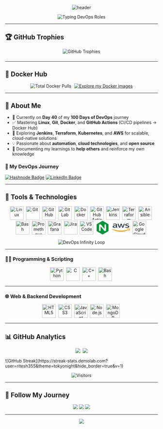 <!-- HEADER -->
<p align="center">
  <img src="https://capsule-render.vercel.app/api?type=waving&color=gradient&customColorList=0,2,5&height=200&section=header&text=Hi,%20I'm%20Ritesh%20Singh%20🚀&fontSize=35&fontColor=ffffff&animation=scaleIn&fontAlignY=35&font=JetBrains+Mono" alt="header" />
</p>

<!-- TYPING INTRO -->
<p align="center">
  <img src="https://readme-typing-svg.herokuapp.com?font=JetBrains+Mono&size=26&duration=5000&pause=1000&center=true&vCenter=true&color=00C4B4&width=850&lines=🚀+Aspiring+DevOps+Engineer;☁️+Cloud+%7C+CI%2FCD+%7C+GitHub+Actions;🔁+Automation+%7C+Docker+%7C+Jenkins;❤️+Open+Source+%7C+Linux+Enthusiast" alt="Typing DevOps Roles" />
</p>

---

## 🏆 GitHub Trophies

<p align="center" style="margin-bottom: 1.5rem;">
  <img src="https://github-profile-trophy.vercel.app/?username=ritesh355&theme=radical&no-frame=true&column=4" alt="GitHub Trophies" />
</p>


---
## 🐳 Docker Hub
<p align="center" style="display: flex; justify-content: center; gap: 10px; align-items: center;">
  <img src="https://img.shields.io/badge/Total%20Docker%20Pulls-190-2496ED?style=for-the-badge&logo=docker&logoColor=white" alt="Total Docker Pulls" />

  <a href="https://hub.docker.com/u/ritesh355" target="_blank" rel="noopener noreferrer">
    <img src="https://img.shields.io/badge/Docker-2496ED?style=for-the-badge&logo=docker&logoColor=white" alt="Explore my Docker images" />
  </a>
</p>

---


## 🚀 About Me

- 🌟 Currently on **Day 40** of my **100 Days of DevOps** journey  
- ✅ Mastering **Linux**, **Git**, **Docker**, and **GitHub Actions** (CI/CD pipelines → Docker Hub)  
- 🌱 Exploring **Jenkins**, **Terraform**, **Kubernetes**, and **AWS** for scalable, cloud-native solutions  
- 💡 Passionate about **automation**, **cloud technologies**, and **open source**  
- 📘 Documenting my learnings to **help others** and reinforce my own knowledge  

### 📖 My DevOps Journey
[![Hashnode Badge](https://img.shields.io/badge/Blog-Hashnode-2962FF?style=for-the-badge&logo=hashnode&logoColor=white)](https://ritesh-devops.hashnode.dev)
[![LinkedIn Badge](https://img.shields.io/badge/Connect-LinkedIn-0077B5?style=for-the-badge&logo=linkedin&logoColor=white)](https://linkedin.com/in/ritesh-singh-092b84340)

---

## 🔧 Tools & Technologies

<p align="center">
  <img src="https://cdn.jsdelivr.net/gh/devicons/devicon/icons/linux/linux-original.svg" width="45" height="45" title="Linux" />&nbsp;
  <img src="https://cdn.jsdelivr.net/gh/devicons/devicon/icons/git/git-original.svg" width="45" height="45" title="Git" />&nbsp;
  <img src="https://cdn.jsdelivr.net/gh/devicons/devicon/icons/github/github-original.svg" width="45" height="45" title="GitHub" />&nbsp;
  <img src="https://cdn.jsdelivr.net/gh/devicons/devicon/icons/gitlab/gitlab-original.svg" width="45" height="45" title="GitLab" />&nbsp;
  <img src="https://cdn.jsdelivr.net/gh/devicons/devicon/icons/docker/docker-original.svg" width="45" height="45" title="Docker" />&nbsp;
  <img src="https://raw.githubusercontent.com/simple-icons/simple-icons/develop/icons/githubactions.svg" width="45" height="45" title="GitHub Actions" />&nbsp;
  <img src="https://cdn.jsdelivr.net/gh/devicons/devicon/icons/jenkins/jenkins-original.svg" width="45" height="45" title="Jenkins" />&nbsp;
  <img src="https://cdn.jsdelivr.net/gh/devicons/devicon/icons/terraform/terraform-original.svg" width="45" height="45" title="Terraform" />&nbsp;
  <img src="https://cdn.jsdelivr.net/gh/devicons/devicon/icons/ansible/ansible-original.svg" width="45" height="45" title="Ansible" />&nbsp;
  <img src="https://cdn.jsdelivr.net/gh/devicons/devicon/icons/bash/bash-original.svg" width="45" height="45" title="Bash" />&nbsp;
  <img src="https://www.vectorlogo.zone/logos/prometheusio/prometheusio-icon.svg" width="45" height="45" title="Prometheus" />&nbsp;
  <img src="https://www.vectorlogo.zone/logos/grafana/grafana-icon.svg" width="45" height="45" title="Grafana" />&nbsp;
  <img src="https://cdn-icons-png.flaticon.com/512/5968/5968371.png" width="45" height="45" title="Jira" />&nbsp;
  <img src="https://cdn.jsdelivr.net/gh/devicons/devicon/icons/vscode/vscode-original.svg" width="45" height="45" title="VS Code" />&nbsp;
  <img src="https://raw.githubusercontent.com/devicons/devicon/master/icons/nginx/nginx-original.svg" width="45" height="45" title="Nginx" />&nbsp;
  <img src="https://raw.githubusercontent.com/devicons/devicon/master/icons/amazonwebservices/amazonwebservices-original-wordmark.svg" width="60" height="45" title="AWS" />&nbsp;
  <img src="https://cdn.jsdelivr.net/gh/devicons/devicon/icons/googlecloud/googlecloud-original.svg" width="45" height="45" title="Google Cloud" />&nbsp;
</p>

<!-- DEVOPS INFINITY LOOP -->
<p align="center">
  <img src="https://user-images.githubusercontent.com/73097560/230553236-d3e6d4df-69c3-4b57-a3f7-3c34df571b1d.gif" width="800" alt="DevOps Infinity Loop" />
</p>

---

### 🧑‍💻 Programming & Scripting
<p align="center">
  <img src="https://cdn.jsdelivr.net/gh/devicons/devicon/icons/python/python-original.svg" width="45" height="45" title="Python" />&nbsp;
  <img src="https://cdn.jsdelivr.net/gh/devicons/devicon/icons/c/c-original.svg" width="45" height="45" title="C" />&nbsp;
  <img src="https://cdn.jsdelivr.net/gh/devicons/devicon/icons/cplusplus/cplusplus-original.svg" width="45" height="45" title="C++" />&nbsp;
  <img src="https://cdn.jsdelivr.net/gh/devicons/devicon/icons/bash/bash-original.svg" width="45" height="45" title="Bash" />&nbsp;
</p>

---

### 🌐 Web & Backend Development
<p align="center">
  <img src="https://cdn.jsdelivr.net/gh/devicons/devicon/icons/html5/html5-original.svg" width="45" height="45" title="HTML5" />&nbsp;
  <img src="https://cdn.jsdelivr.net/gh/devicons/devicon/icons/css3/css3-original.svg" width="45" height="45" title="CSS3" />&nbsp;
  <img src="https://cdn.jsdelivr.net/gh/devicons/devicon/icons/javascript/javascript-original.svg" width="45" height="45" title="JavaScript" />&nbsp;
  <img src="https://cdn.jsdelivr.net/gh/devicons/devicon/icons/nodejs/nodejs-original.svg" width="45" height="45" title="Node.js" />&nbsp;
  <img src="https://cdn.jsdelivr.net/gh/devicons/devicon/icons/mongodb/mongodb-original.svg" width="45" height="45" title="MongoDB" />&nbsp;
</p>

---

## 📊 GitHub Analytics
<p align="center">
  <img src="https://github-readme-stats.vercel.app/api?username=ritesh355&show_icons=true&theme=tokyonight" height="165" />&nbsp;
  <img src="https://github-readme-stats.vercel.app/api/top-langs/?username=ritesh355&layout=compact&theme=tokyonight" height="165" />
</p>
![GitHub Streak](https://streak-stats.demolab.com?user=ritesh355&theme=tokyonight&hide_border=true&v=1)


<p align="center">
  <img src="https://komarev.com/ghpvc/?username=ritesh355&label=Profile+Visitors&color=0e75b6&style=flat" alt="Visitors" />
</p>

---

## 📢 Follow My Journey
<p align="center">
  <a href="https://ritesh-devops.hashnode.dev" target="_blank"><img src="https://img.shields.io/badge/Hashnode-2962FF?style=for-the-badge&logo=hashnode&logoColor=white" /></a>
  <a href="https://linkedin.com/in/ritesh-singh-092b84340" target="_blank"><img src="https://img.shields.io/badge/LinkedIn-0077B5?style=for-the-badge&logo=linkedin&logoColor=white" /></a>
  <a href="https://github.com/ritesh355" target="_blank"><img src="https://img.shields.io/badge/GitHub-100000?style=for-the-badge&logo=github&logoColor=white" /></a>
</p>

---

<!-- FOOTER MOTTO -->
<p align="center">
  <img src="https://capsule-render.vercel.app/api?type=waving&color=0A192F&height=200&section=footer&text=⚡%20Keep%20learning,%20keep%20building,%20stay%20consistent&fontSize=24&fontColor=39FF14&animation=fadeIn&fontAlignY=40" />
</p>
